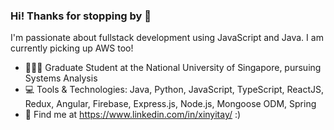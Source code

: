 ### Hi! Thanks for stopping by 👋

I'm passionate about fullstack development using JavaScript and Java. I am currently picking up AWS too!

- 👩🏻‍💻  Graduate Student at the National University of Singapore, pursuing Systems Analysis
- :computer: Tools & Technologies: Java, Python, JavaScript, TypeScript, ReactJS, Redux, Angular, Firebase, Express.js, Node.js, Mongoose ODM, Spring
- :email: Find me at https://www.linkedin.com/in/xinyitay/ :)

<!--
**xinyitay/xinyitay** is a ✨ _special_ ✨ repository because its `README.md` (this file) appears on your GitHub profile.

Here are some ideas to get you started:

- 🔭 I’m currently working on ...
- 🌱 I’m currently learning ...
- 👯 I’m looking to collaborate on ...
- 🤔 I’m looking for help with ...
- 💬 Ask me about ...
- 📫 How to reach me: ...
- 😄 Pronouns: ...
- ⚡ Fun fact: ...

-->
